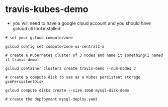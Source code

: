 # travis-kubes-demo

- you will need to have a google cloud account and you should have gcloud cli tool installed.

```
# set your gcloud compute/zone

gcloud config set compute/zone us-central1-a

# create a Kubernetes cluster of 3 nodes and name it something(I named it travis-demo)

gcloud container clusters create travis-demo --num-nodes 3

# create a compute disk to use as a Kubes persistent storage gcePersistentDisk

gcloud compute disks create --size 10GB mysql-disk-demo

# create the deployment mysql-deploy.yaml

```
